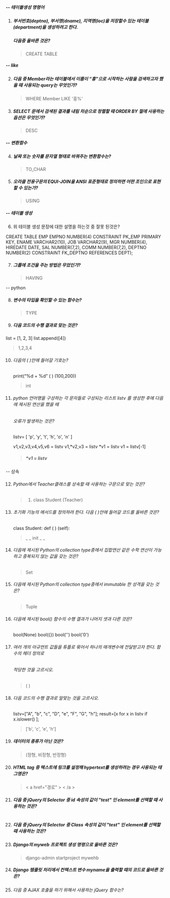 ##### -- 테이블생성 명령어

1. ##### 부서번호(deptno), 부서명(dname), 지역명(loc)을 저장할수 있는 테이블(department)을 생성하려고 한다. 
    
    ##### 다음중 올바른 것은?
    
    > CREATE TABLE



##### -- like 

2. ##### 다음 중 Member라는 테이블에서 이름이 “홍”으로 시작하는 사람을 검색하고자 했을 때 사용되는 query는 무엇인가?

   > WHERE Member LIKE '홍%'



2. ##### SELECT 문에서 검색된 결과를 내림 차순으로 정렬할 때 ORDER BY 절에 사용하는 옵션은 무엇인가?

   > DESC



##### -- 변환함수

4. ##### 날짜 또는 숫자를 문자열 형태로 바꿔주는 변환함수는?

   > TO_CHAR

   

5. ##### 오라클 전용구문의 EQUI-JOIN을 ANSI 표준형태로 정의하면 어떤 조인으로 표현 할 수 있는가?

   > USING



##### -- 테이블 생성

6. 위 테이블 생성 문장에 대한 설명을 하는것 중 잘못 된것은?

  CREATE TABLE EMP
  EMPNO NUMBER(4) CONSTRAINT PK_EMP PRIMARY KEY,
  ENAME VARCHAR2(10),
  JOB VARCHAR2(9),
  MGR NUMBER(4),
  HIREDATE DATE,
  SAL NUMBER(7,2),
  COMM NUMBER(7,2),
  DEPTNO NUMBER(2) CONSTRAINT FK_DEPTNO REFERENCES DEPT);

  

7. ##### 그룹에 조건을 주는 방법은 무었인가?

   > HAVING



-- python

8. ##### 변수의 타입을 확인할 수 있는 함수는?

   > TYPE



9. ##### 다음 코드의 수행 결과로 맞는 것은?

  list = [1, 2, 3]
  list.append([4])

  > 1,2,3,4




10. ###### 다음의 (      )안에 들어갈 기호는?

    print(“%d + %d” (      ) (100,200))

    > int




11. ###### python 언어명을 구성하는 각 문자들로 구성되는 리스트 listv 를 생성한 후에 다음에 제시된 연산을 했을 떼

    ###### 오류가 발생하는 것은?

    listv= [ 'p', 'y', 't', 'h', 'o', 'n' ]

    v1,v2,v3,v4,v5,v6 = listv
    v1,*v2,v3 = listv
    *v1 = listv
    v1 = listv[-1]

    > ##### *v1 = listv



-- 상속

12. ###### Python에서 Teacher클래스를 상속할 때 사용하는 구문으로 맞는 것은?

    > 1. class Student (Teacher)




13. ###### 초기화 기능의 메서드를 정의하려 한다. 다음 (   )안에 들어갈 코드를 올바른 것은?

    class Student:
     def (        ) (self):

    > _ _ init _ _




13. ###### 다음에 제시된 Python의 collection type중에서 집합연산 같은 수학 연산이 가능하고 중복되지 않는 값을 갖는  것은?

    >  Set

    


15. ###### 다음에 제시된 Python의 collection type중에서 immutable 한 성격을 갖는 것은?

    > Tuple




16. ###### 다음에 제시된 bool() 함수의 수행 결과가 나머지 셋과 다른 것은?

    bool(None)
    bool({})
    bool('')
    bool('0')



17. ###### 여러 개의 아규먼트 값들을  튜플로 묶어서 하나의 매개변수에 전달받고자 한다. 함수의 헤더 정의로 

    ###### 적당한 것을 고르시오.

    > ( )




18. ###### 다음 코드의 수행 결과로 알맞는 것을 고르시오.

    listv=["A", "b", "c", "D", "e", "F", "G", "h"];
    result=[x for x in listv if x.islower() ];

    > ['b', 'c', 'e', 'h']




19. ##### 데이터의 종류가 아닌 것은?

    > (정형, 비정형, 반정형)




20. ##### HTML tag 중 텍스트에 링크를 설정해 hypertext를 생성하려는 경우 사용되는 태그명은?

    > < a href="경로" >	< /a >




21. ##### 다음 중 jQuery의 Selector 중 id 속성의 값이 "test" 인 element를 선택할 때 사용하는 것은?

    > #




22. ##### 다음 중 jQuery의 Selector 중 Class 속성의 값이 "test" 인 element를 선택할 때 사용하는 것은?

    


23. ##### Django의 myweb 프로젝트 생성 명령으로 올바른 것은?

    > django-admin startproject  mywehb



24. ##### Django 템플릿 처리에서 컨텍스트 변수 myname을 출력할 때의 코드로 올바른 것은?



25. ###### 다음 중 AJAX 호출을 하기 위해서 사용하는 jQuery 함수는?


























































